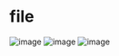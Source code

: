 # file
![image](https://github.com/GianeCR/file/assets/125288026/221a8266-3be8-4571-a4aa-a49809fa12f2)
![image](https://github.com/GianeCR/file/assets/125288026/75e13b19-4052-4e82-94ba-0c1f5c570e15)
![image](https://github.com/GianeCR/file/assets/125288026/11f85c62-91bf-4447-a772-c08802844e4b)

